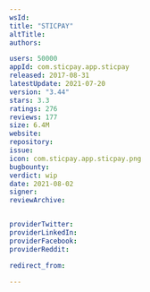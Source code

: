 ```yaml
---
wsId: 
title: "STICPAY"
altTitle: 
authors:

users: 50000
appId: com.sticpay.app.sticpay
released: 2017-08-31
latestUpdate: 2021-07-20
version: "3.44"
stars: 3.3
ratings: 276
reviews: 177
size: 6.4M
website: 
repository: 
issue: 
icon: com.sticpay.app.sticpay.png
bugbounty: 
verdict: wip
date: 2021-08-02
signer: 
reviewArchive:


providerTwitter: 
providerLinkedIn: 
providerFacebook: 
providerReddit: 

redirect_from:

---
```



